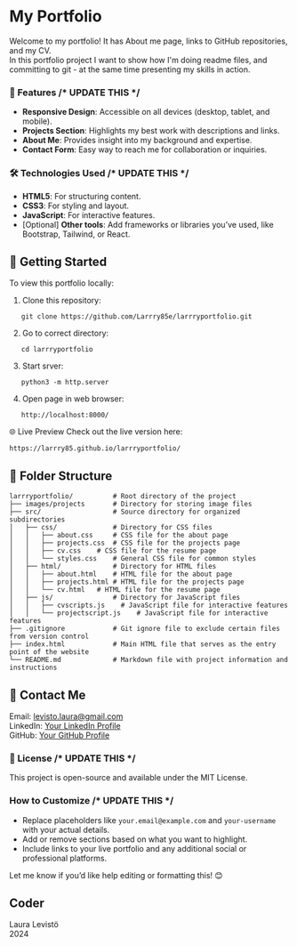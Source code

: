 # My Portfolio

Welcome to my portfolio! It has About me page, links to GitHub repositories, and my CV.      
In this portfolio project I want to show how I'm doing readme files, and committing to git - at the same time presenting my skills in action.

### 🌟 Features /* UPDATE THIS */

- **Responsive Design**: Accessible on all devices (desktop, tablet, and mobile).  
- **Projects Section**: Highlights my best work with descriptions and links.  
- **About Me**: Provides insight into my background and expertise.  
- **Contact Form**: Easy way to reach me for collaboration or inquiries.  

### 🛠️ Technologies Used /* UPDATE THIS */

- **HTML5**: For structuring content.  
- **CSS3**: For styling and layout.  
- **JavaScript**: For interactive features.  
- [Optional] **Other tools**: Add frameworks or libraries you’ve used, like Bootstrap, Tailwind, or React.  

## 🚀 Getting Started

To view this portfolio locally:  

1. Clone this repository:  
```
   git clone https://github.com/Larrry85e/larrryportfolio.git
```   
2. Go to correct directory:  
```
   cd larrryportfolio
```  
3. Start srver:  
```
   python3 -m http.server
```  
4. Open page in web browser:  
```
   http://localhost:8000/
```


🌐 Live Preview
Check out the live version here:
```
https://larrry85.github.io/larrryportfolio/
```

## 📂 Folder Structure
```
larrryportfolio/          # Root directory of the project
├── images/projects       # Directory for storing image files
├── src/                  # Source directory for organized subdirectories
│   ├── css/              # Directory for CSS files
│   │   ├── about.css     # CSS file for the about page
│   │   ├── projects.css  # CSS file for the projects page
│   │   ├── cv.css    # CSS file for the resume page
│   │   └── styles.css    # General CSS file for common styles
│   ├── html/             # Directory for HTML files
│   │   ├── about.html    # HTML file for the about page
│   │   ├── projects.html # HTML file for the projects page
│   │   └── cv.html   # HTML file for the resume page
│   ├── js/               # Directory for JavaScript files
│   │   ├── cvscripts.js    # JavaScript file for interactive features
│   │   └── projectscript.js    # JavaScript file for interactive features
├── .gitignore            # Git ignore file to exclude certain files from version control
├── index.html            # Main HTML file that serves as the entry point of the website
└── README.md             # Markdown file with project information and instructions  
```

## 📧 Contact Me

Email: levisto.laura@gmail.com      
LinkedIn: [Your LinkedIn Profile](https://www.linkedin.com/in/laura-levist%C3%B6-8bba06282/)    
GitHub: [Your GitHub Profile](https://github.com/Larrry85)     

### 📜 License /* UPDATE THIS */
This project is open-source and available under the MIT License.

### **How to Customize** /* UPDATE THIS */  
- Replace placeholders like `your.email@example.com` and `your-username` with your actual details.  
- Add or remove sections based on what you want to highlight.  
- Include links to your live portfolio and any additional social or professional platforms.  

Let me know if you’d like help editing or formatting this! 😊

## Coder
Laura Levistö     
2024